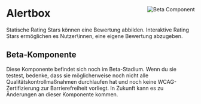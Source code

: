 <div style="display: inline-flex; align-items: center; justify-content: space-between; width: 100%;">
    <h1>Alertbox</h1>
    <img src="assets/beta.png" alt="Beta Component" />
</div>
Statische Rating Stars können eine Bewertung abbilden. Interaktive Rating Stars ermöglichen es Nutzer\innen, eine eigene Bewertung abzugeben.

## Beta-Komponente

Diese Komponente befindet sich noch im Beta-Stadium. Wenn du sie testest, bedenke, dass sie möglicherweise noch nicht alle Qualitätskontrollmaßnahmen durchlaufen hat und noch keine WCAG-Zertifizierung zur Barrierefreiheit vorliegt. In Zukunft kann es zu Änderungen an dieser Komponente kommen.
